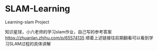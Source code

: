 # SLAM-Learning
Learning-slam Project

知识星球，小六老师的学习slam作业，自己写的参考答案
https://zhuanlan.zhihu.com/p/65574135
顺着上述链接往前期翻看可以看到学习SLAM过程的具体讲解
